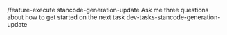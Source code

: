 /feature-execute stancode-generation-update 
Ask me three questions about how to get started on the next task
dev-tasks-stancode-generation-update
